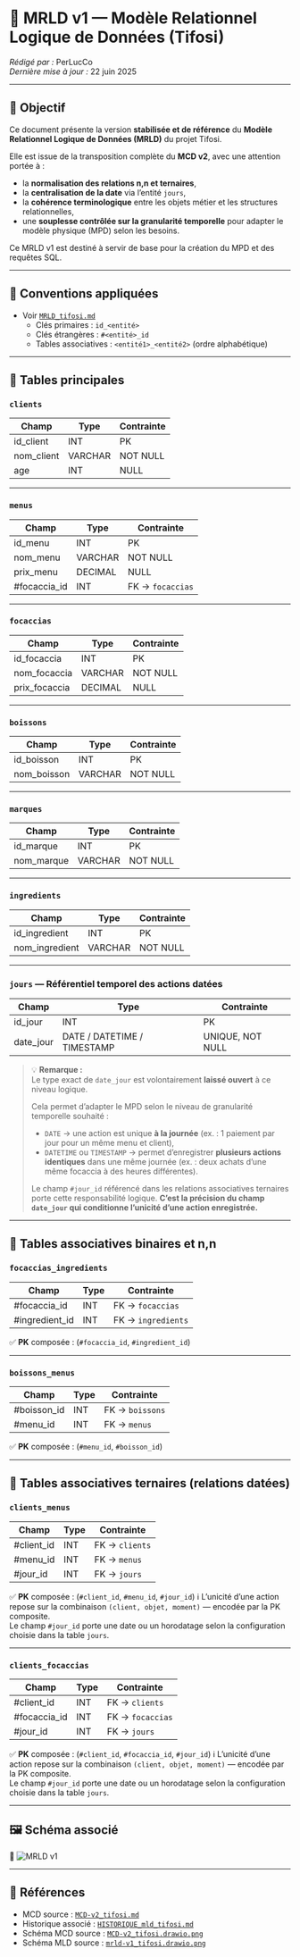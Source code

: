 # 🧾 MRLD v1 — Modèle Relationnel Logique de Données (Tifosi)

_Rédigé par :_ PerLucCo  
_Dernière mise à jour :_ 22 juin 2025

---

## 📘 Objectif

Ce document présente la version **stabilisée et de référence** du **Modèle Relationnel Logique de Données (MRLD)** du projet Tifosi.

Elle est issue de la transposition complète du **MCD v2**, avec une attention portée à :

- la **normalisation des relations n,n et ternaires**,
- la **centralisation de la date** via l’entité `jours`,
- la **cohérence terminologique** entre les objets métier et les structures relationnelles,
- une **souplesse contrôlée sur la granularité temporelle** pour adapter le modèle physique (MPD) selon les besoins.

Ce MRLD v1 est destiné à servir de base pour la création du MPD et des requêtes SQL.

---

## 🔗 Conventions appliquées

- Voir [`MRLD_tifosi.md`](../MRLD_tifosi.md#-conventions-de-nommage-adoptées)
  - Clés primaires : `id_<entité>`
  - Clés étrangères : `#<entité>_id`
  - Tables associatives : `<entité1>_<entité2>` (ordre alphabétique)

---

## 🧱 Tables principales

### `clients`

| Champ       | Type    | Contrainte |
|-------------|---------|------------|
| id_client   | INT     | PK         |
| nom_client  | VARCHAR | NOT NULL   |
| age         | INT     | NULL       |

---

### `menus`

| Champ        | Type     | Contrainte       |
|--------------|----------|------------------|
| id_menu      | INT      | PK               |
| nom_menu     | VARCHAR  | NOT NULL         |
| prix_menu    | DECIMAL  | NULL             |
| #focaccia_id | INT      | FK → `focaccias` |

---

### `focaccias`

| Champ         | Type     | Contrainte |
|---------------|----------|------------|
| id_focaccia   | INT      | PK         |
| nom_focaccia  | VARCHAR  | NOT NULL   |
| prix_focaccia | DECIMAL  | NULL       |

---

### `boissons`

| Champ        | Type     | Contrainte |
|--------------|----------|------------|
| id_boisson   | INT      | PK         |
| nom_boisson  | VARCHAR  | NOT NULL   |

---

### `marques`

| Champ       | Type     | Contrainte |
|-------------|----------|------------|
| id_marque   | INT      | PK         |
| nom_marque  | VARCHAR  | NOT NULL   |

---

### `ingredients`

| Champ           | Type     | Contrainte |
|------------------|----------|-----------|
| id_ingredient    | INT      | PK        |
| nom_ingredient   | VARCHAR  | NOT NULL  |

---

### `jours` — Référentiel temporel des actions datées

| Champ       | Type             | Contrainte              |
|-------------|------------------|--------------------------|
| id_jour     | INT              | PK                      |
| date_jour   | DATE / DATETIME / TIMESTAMP | UNIQUE, NOT NULL |

>💡 **Remarque :**  
>Le type exact de `date_jour` est volontairement **laissé ouvert** à ce niveau logique.
>
>Cela permet d’adapter le MPD selon le niveau de granularité temporelle souhaité :
>
>- `DATE` → une action est unique **à la journée** (ex. : 1 paiement par jour pour un même menu et client),
>- `DATETIME` ou `TIMESTAMP` → permet d’enregistrer **plusieurs actions identiques** dans une même journée (ex. : deux achats d’une même focaccia à des heures différentes).
>
>Le champ `#jour_id` référencé dans les relations associatives ternaires porte cette responsabilité logique. **C’est la précision du champ `date_jour` qui conditionne l’unicité d’une action enregistrée.**

---

## 🔄 Tables associatives binaires et n,n

### `focaccias_ingredients`

| Champ          | Type | Contrainte         |
|----------------|------|--------------------|
| #focaccia_id   | INT  | FK → `focaccias`   |
| #ingredient_id | INT  | FK → `ingredients` |

✅ **PK** composée : (`#focaccia_id`, `#ingredient_id`)

---

### `boissons_menus`

| Champ        | Type | Contrainte      |
|--------------|------|-----------------|
| #boisson_id  | INT  | FK → `boissons` |
| #menu_id     | INT  | FK → `menus`    |

✅ **PK** composée : (`#menu_id`, `#boisson_id`)

---

## 🔺 Tables associatives ternaires (relations datées)

### `clients_menus`

| Champ        | Type | Contrainte              |
|--------------|------|-------------------------|
| #client_id   | INT  | FK → `clients`          |
| #menu_id     | INT  | FK → `menus`            |
| #jour_id     | INT  | FK → `jours`            |

✅ **PK** composée : (`#client_id`, `#menu_id`, `#jour_id`)
ℹ️ L’unicité d’une action repose sur la combinaison `(client, objet, moment)` — encodée par la PK composite.  
Le champ `#jour_id` porte une date ou un horodatage selon la configuration choisie dans la table `jours`.

---

### `clients_focaccias`

| Champ         | Type | Contrainte              |
|---------------|------|-------------------------|
| #client_id    | INT  | FK → `clients`          |
| #focaccia_id  | INT  | FK → `focaccias`        |
| #jour_id      | INT  | FK → `jours`            |

✅ **PK** composée : (`#client_id`, `#focaccia_id`, `#jour_id`)
ℹ️ L’unicité d’une action repose sur la combinaison `(client, objet, moment)` — encodée par la PK composite.  
Le champ `#jour_id` porte une date ou un horodatage selon la configuration choisie dans la table `jours`.

---

## 🖼️ Schéma associé

📁 ![MRLD v1](../schemas/mrld-v1_tifosi.drawio.png)

---

## 📎 Références

- MCD source : [`MCD-v2_tifosi.md`](../../mcd/versions/MCD-v2_tifosi.md)
- Historique associé : [`HISTORIQUE_mld_tifosi.md`](./HISTORIQUE_mld_tifosi.md)
- Schéma MCD source : [`MCD-v2_tifosi.drawio.png`](../../mcd/schemas/MCD-v2_tifosi.drawio.png)
- Schéma MLD source : [`mrld-v1_tifosi.drawio.png`](../schemas/mrld-v1_tifosi.drawio.png)
